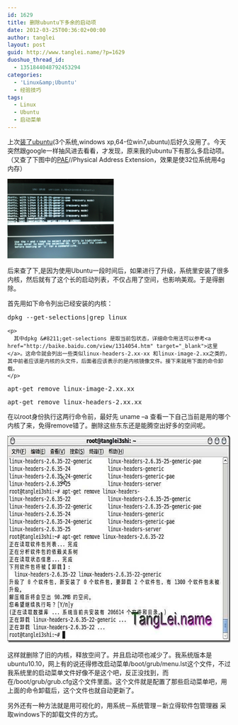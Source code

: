 ```yaml
---
id: 1629
title: 删除ubuntu下多余的启动项
date: 2012-03-25T00:36:02+00:00
author: tanglei
layout: post
guid: http://www.tanglei.name/?p=1629
duoshuo_thread_id:
  - 1351844048792453294
categories:
  - 'Linux&amp;Ubuntu'
  - 经验技巧
tags:
  - Linux
  - Ubuntu
  - 启动菜单
---
```

上次<a href="http://www.tanglei.name/my-ubuntu10-10/" target="_blank">装了ubuntu</a>(3个系统,windows xp,64-位win7,ubuntu)后好久没用了。今天突然跟google一样抽风进去看看，才发现，原来我的ubuntu下有那么多启动项。（又查了下图中的[PAE](http://baike.baidu.com/view/493711.htm)//Physical Address Extension，效果是使32位系统用4g内存）

<img src="/wp-content/uploads/2011/02/2011-02-28_12-52-20_953.jpg" alt="" width="240" height="179" data-pinit="registered" />

后来查了下,是因为使用Ubuntu一段时间后，如果进行了升级，系统里安装了很多内核，然后就有了这个长的启动列表，不仅占用了空间，也影响美观。于是得删除。

首先用如下命令列出已经安装的内核：

<div id="codeSnippetWrapper">
  <div id="codeSnippet" class="csharpcode">
    <pre class="alteven">dpkg --<span class="kwrd">get</span>-selections|grep linux</pre>
    
    <p>
      其中dpkg &#8211;get-selections 是取当前包状态，详细命令用法可以参考<a href="http://baike.baidu.com/view/1314054.htm" target="_blank">这里</a>。这命令就会列出一些类似linux-headers-2.xx-xx 和linux-image-2.xx之类的，其中前者应该是内核的头文件，后面者应该表示的是内核镜像文件。接下来就用下面的命令卸载。
    </p>
  </div>
</div>

<div id="codeSnippetWrapper" class="csharpcode-wrapper">
  <pre id="codeSnippet" class="csharpcode">apt-<span class="kwrd">get</span> remove linux-image-2.xx.xx</pre>
  
  <pre id="codeSnippet" class="csharpcode">apt-<span class="kwrd">get</span> remove linux-headers-2.xx.xx</pre>
</div>

在以root身份执行这两行命令前，最好先 uname –a 查看一下自己当前是用的哪个内核了来，免得remove错了。删除这些东东还是能腾空出好多的空间呢。

[<img style="display: inline; border: 0px;" title="ubuntu" src="/wp-content/uploads/2012/03/ubuntu_thumb.jpg" alt="ubuntu" width="669" height="466" border="0" data-pinit="registered" />](/wp-content/uploads/2012/03/ubuntu.jpg)

这样就删除了旧的内核，释放空间了。并且启动项也减少了。我系统版本是ubuntu10.10，网上有的说还得修改启动菜单/boot/grub/menu.lst这个文件，不过我系统里的启动菜单文件好像不是这个吧，反正没找到，而在/boot/grub/grub.cfg这个文件里面。这个文件就是配置了那些启动菜单吧，用上面的命令卸载后，这个文件也就自动更新了。

另外还有一种方法就是用可视化的，用系统－系统管理－新立得软件包管理器 采取windows下的卸载文件的方式。
